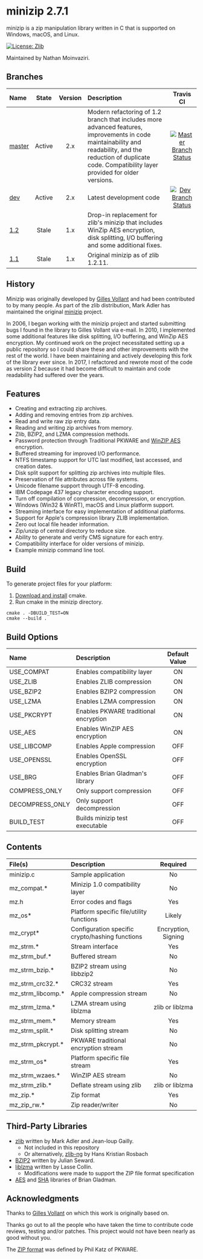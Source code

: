 # minizip 2.7.1

minizip is a zip manipulation library written in C that is supported on Windows, macOS, and Linux. 

[![License: Zlib](https://img.shields.io/badge/license-zlib-lightgrey.svg)](https://github.com/nmoinvaz/minizip/blob/master/LICENSE)

Maintained by Nathan Moinvaziri.

## Branches

| Name | State | Version | Description | Travis CI |
|:- |:-:|:-:|:-|:-:|
|[master](https://github.com/nmoinvaz/minizip/tree/master)|Active|2.x|Modern refactoring of 1.2 branch that includes more advanced features, improvements in code maintainability and readability, and the reduction of duplicate code. Compatibility layer provided for older versions.|[![Master Branch Status](https://api.travis-ci.org/nmoinvaz/minizip.svg?branch=master)](https://travis-ci.org/nmoinvaz/minizip/branches)|
|[dev](https://github.com/nmoinvaz/minizip/tree/dev)|Active|2.x|Latest development code|[![Dev Branch Status](https://api.travis-ci.org/nmoinvaz/minizip.svg?branch=dev)](https://travis-ci.org/nmoinvaz/minizip/branches)|
|[1.2](https://github.com/nmoinvaz/minizip/tree/1.2)|Stale| 1.x|Drop-in replacement for zlib's minizip that includes WinZip AES encryption, disk splitting, I/O buffering and some additional fixes.||
|[1.1](https://github.com/nmoinvaz/minizip/tree/1.1)|Stale| 1.x|Original minizip as of zlib 1.2.11.||

## History

Minizip was originally developed by [Gilles Vollant](https://www.winimage.com/zLibDll/minizip.html) and 
had been contributed to by many people. As part of the zlib distribution, Mark Adler has maintained the
original [minizip](https://github.com/madler/zlib/tree/master/contrib/minizip) project.

In 2006, I began working with the minizip project and started submitting bugs I found in the library to 
Gilles Vollant via e-mail. In 2010, I implemented some additional features like disk splitting, 
I/O buffering, and WinZip AES encryption. My continued work on the project necessitated setting up a public 
repository so I could share these and other improvements with the rest of the world. I have been maintaining 
and actively developing this fork of the library ever since. In 2017, I refactored and rewrote most of 
the code as version 2 because it had become difficult to maintain and code readability had suffered over the years.

## Features

+ Creating and extracting zip archives.
+ Adding and removing entries from zip archives.
+ Read and write raw zip entry data.
+ Reading and writing zip archives from memory.
+ Zlib, BZIP2, and LZMA compression methods.
+ Password protection through Traditional PKWARE and [WinZIP AES](https://www.winzip.com/aes_info.htm) encryption.
+ Buffered streaming for improved I/O performance.
+ NTFS timestamp support for UTC last modified, last accessed, and creation dates.
+ Disk split support for splitting zip archives into multiple files.
+ Preservation of file attributes across file systems.
+ Unicode filename support through UTF-8 encoding.
+ IBM Codepage 437 legacy character encoding support.
+ Turn off compilation of compression, decompression, or encryption.
+ Windows (Win32 & WinRT), macOS and Linux platform support.
+ Streaming interface for easy implementation of additional platforms.
+ Support for Apple's compression library ZLIB implementation.
+ Zero out local file header information.
+ Zip/unzip of central directory to reduce size.
+ Ability to generate and verify CMS signature for each entry.
+ Compatibility interface for older versions of minizip.
+ Example minizip command line tool.

## Build

To generate project files for your platform:

1. [Download and install](https://cmake.org/install/) cmake.
2. Run cmake in the minizip directory.

```
cmake . -DBUILD_TEST=ON
cmake --build .
```

## Build Options

| Name | Description | Default Value |
|:- |:-|:-:|
| USE_COMPAT | Enables compatibility layer | ON |
| USE_ZLIB | Enables ZLIB compression | ON |
| USE_BZIP2 | Enables BZIP2 compression | ON |
| USE_LZMA | Enables LZMA compression | ON |
| USE_PKCRYPT | Enables PKWARE traditional encryption | ON |
| USE_AES | Enables WinZIP AES encryption | ON |
| USE_LIBCOMP | Enables Apple compression | OFF |
| USE_OPENSSL | Enables OpenSSL encryption | OFF |
| USE_BRG | Enables Brian Gladman's library | OFF |
| COMPRESS_ONLY | Only support compression | OFF |
| DECOMPRESS_ONLY | Only support decompression | OFF |
| BUILD_TEST | Builds minizip test executable | OFF |

## Contents

| File(s) | Description | Required |
|:- |:-|:-:|
| minizip.c | Sample application | No |
| mz_compat.\* | Minizip 1.0 compatibility layer | No |
| mz.h | Error codes and flags | Yes |
| mz_os\* | Platform specific file/utility functions | Likely |
| mz_crypt\* | Configuration specific crypto/hashing functions | Encryption, Signing |
| mz_strm.\* | Stream interface | Yes |
| mz_strm_buf.\* | Buffered stream | No |
| mz_strm_bzip.\* | BZIP2 stream using libbzip2 | No |
| mz_strm_crc32.\* | CRC32 stream | Yes |
| mz_strm_libcomp.\* | Apple compression stream | No |
| mz_strm_lzma.\* | LZMA stream using liblzma | zlib or liblzma |
| mz_strm_mem.\* | Memory stream | Yes |
| mz_strm_split.\* | Disk splitting stream | No |
| mz_strm_pkcrypt.\* | PKWARE traditional encryption stream | No |
| mz_strm_os\* | Platform specific file stream | Yes |
| mz_strm_wzaes.\* | WinZIP AES stream | No |
| mz_strm_zlib.\* | Deflate stream using zlib | zlib or liblzma |
| mz_zip.\* | Zip format | Yes |
| mz_zip_rw.\* | Zip reader/writer | No |

## Third-Party Libraries

+ [zlib](https://zlib.net/) written by Mark Adler and Jean-loup Gailly.
  + Not included in this repository
  + Or alternatively, [zlib-ng](https://github.com/Dead2/zlib-ng) by Hans Kristian Rosbach
+ [BZIP2](https://www.sourceware.org/bzip2/) written by Julian Seward.
+ [liblzma](https://tukaani.org/xz/) written by Lasse Collin.
  + Modifications were made to support the ZIP file format specification
+ [AES](https://github.com/BrianGladman/aes) and [SHA](https://github.com/BrianGladman/sha) libraries of Brian Gladman.

## Acknowledgments

Thanks to [Gilles Vollant](https://www.winimage.com/zLibDll/minizip.html) on which this work is originally based on. 

Thanks go out to all the people who have taken the time to contribute code reviews, testing and/or patches. This project would not have been nearly as good without you.

The [ZIP format](https://github.com/nmoinvaz/minizip/blob/master/doc/appnote.txt) was defined by Phil Katz of PKWARE.
